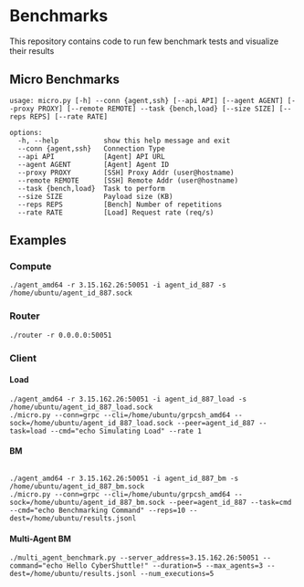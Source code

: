 # Benchmarks

This repository contains code to run few benchmark tests and visualize their results

## Micro Benchmarks
```
usage: micro.py [-h] --conn {agent,ssh} [--api API] [--agent AGENT] [--proxy PROXY] [--remote REMOTE] --task {bench,load} [--size SIZE] [--reps REPS] [--rate RATE]

options:
  -h, --help           show this help message and exit
  --conn {agent,ssh}   Connection Type
  --api API            [Agent] API URL
  --agent AGENT        [Agent] Agent ID
  --proxy PROXY        [SSH] Proxy Addr (user@hostname)
  --remote REMOTE      [SSH] Remote Addr (user@hostname)
  --task {bench,load}  Task to perform
  --size SIZE          Payload size (KB)
  --reps REPS          [Bench] Number of repetitions
  --rate RATE          [Load] Request rate (req/s)
```

## Examples
### Compute
```shell
./agent_amd64 -r 3.15.162.26:50051 -i agent_id_887 -s /home/ubuntu/agent_id_887.sock
```

### Router
```shell
./router -r 0.0.0.0:50051
```

### Client
#### Load
```shell
./agent_amd64 -r 3.15.162.26:50051 -i agent_id_887_load -s /home/ubuntu/agent_id_887_load.sock
./micro.py --conn=grpc --cli=/home/ubuntu/grpcsh_amd64 --sock=/home/ubuntu/agent_id_887_load.sock --peer=agent_id_887 --task=load --cmd="echo Simulating Load" --rate 1
```

#### BM
```shell

./agent_amd64 -r 3.15.162.26:50051 -i agent_id_887_bm -s /home/ubuntu/agent_id_887_bm.sock
./micro.py --conn=grpc --cli=/home/ubuntu/grpcsh_amd64 --sock=/home/ubuntu/agent_id_887_bm.sock --peer=agent_id_887 --task=cmd --cmd="echo Benchmarking Command" --reps=10 --dest=/home/ubuntu/results.jsonl
```

#### Multi-Agent BM
```shell
./multi_agent_benchmark.py --server_address=3.15.162.26:50051 --command="echo Hello CyberShuttle!" --duration=5 --max_agents=3 --dest=/home/ubuntu/results.jsonl --num_executions=5
```